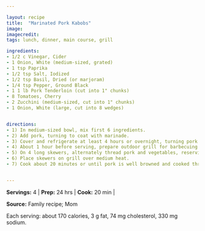 ```yaml
---

layout: recipe
title:  "Marinated Pork Kabobs"
image: 
imagecredit: 
tags: lunch, dinner, main course, grill

ingredients:
- 1/2 c Vinegar, Cider
- 1 Onion, White (medium-sized, grated)
- 1 tsp Paprika
- 1/2 tsp Salt, Iodized
- 1/2 tsp Basil, Dried (or marjoram)
- 1/4 tsp Pepper, Ground Black
- 1 1 lb Pork Tenderloin (cut into 1" chunks)
- 8 Tomatoes, Cherry
- 2 Zucchini (medium-sized, cut into 1" chunks)
- 1 Onion, White (large, cut into 8 wedges)


directions:
- 1) In medium-sized bowl, mix first 6 ingredients.
- 2) Add pork, turning to coat with marinade.
- 3) Cover and refrigerate at least 4 hours or overnight, turning pork occasionally.
- 4) About 1 hour before serving, prepare outdoor grill for barbecuing.
- 5) On 4 long skewers, alternately thread pork and vegetables, reserving marinade.
- 6) Place skewers on grill over medium heat.
- 7) Cook about 20 minutes or until pork is well browned and cooked through, basting frequently with reserved marinade and turning skewers occasionally.


---
```


**Servings:** 4 | **Prep:** 24 hrs | **Cook:** 20 min | 

**Source:** Family recipe; Mom

Each serving: about 170 calories, 3 g fat, 74 mg cholesterol, 330 mg sodium.